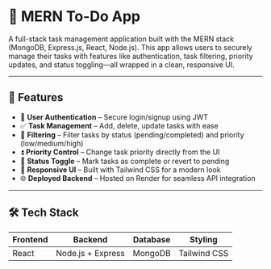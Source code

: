 # 📝 MERN To-Do App

A full-stack task management application built with the MERN stack (MongoDB, Express.js, React, Node.js). This app allows users to securely manage their tasks with features like authentication, task filtering, priority updates, and status toggling—all wrapped in a clean, responsive UI.

---

## 🚀 Features

- 🔐 **User Authentication** – Secure login/signup using JWT
- ✅ **Task Management** – Add, delete, update tasks with ease
- 🎯 **Filtering** – Filter tasks by status (pending/completed) and priority (low/medium/high)
- ⏫ **Priority Control** – Change task priority directly from the UI
- 🔄 **Status Toggle** – Mark tasks as complete or revert to pending
- 🎨 **Responsive UI** – Built with Tailwind CSS for a modern look
- 🌐 **Deployed Backend** – Hosted on Render for seamless API integration

---

## 🛠️ Tech Stack

| Frontend | Backend | Database | Styling |
|----------|---------|----------|---------|
| React    | Node.js + Express | MongoDB | Tailwind CSS |
